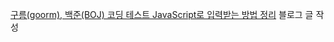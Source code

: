 [구름(goorm), 백준(BOJ) 코딩 테스트 JavaScript로 입력받는 방법 정리](https://velog.io/@grap3fruit/구름goorm-코테-javascript-로-입력값-받는-방법) 블로그 글 작성
